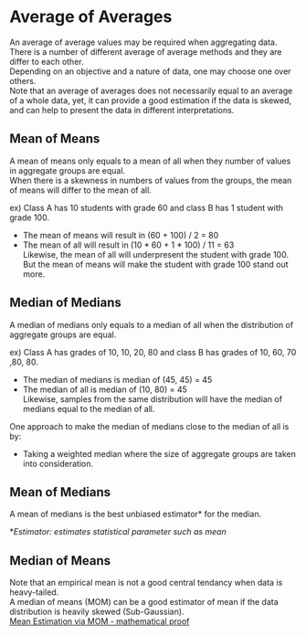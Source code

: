 # Average of Averages
An average of average values may be required when aggregating data. There is a number of different average of average methods and they are differ to each other.<br>
Depending on an objective and a nature of data, one may choose one over others. <br>
Note that an average of averages does not necessarily equal to an average of a whole data, yet, it can provide a good estimation if the data is skewed, and
can help to present the data in different interpretations. 

## Mean of Means
A mean of means only equals to a mean of all when they number of values in aggregate groups are equal. <br>
When there is a skewness in numbers of values from the groups, the mean of means will differ to the mean of all.

ex) Class A has 10 students with grade 60 and class B has 1 student with grade 100.
- The mean of means will result in (60 + 100) / 2 = 80 <br>
- The mean of all will result in (10 * 60 + 1 * 100) / 11 = 63 <br>
Likewise, the mean of all will underpresent the student with grade 100. But the mean of means will make the student with grade 100 stand out more.

## Median of Medians
A median of medians only equals to a median of all when the distribution of aggregate groups are equal. 

ex) Class A has grades of 10, 10, 20, 80 and class B has grades of 10, 60, 70 ,80, 80.
- The median of medians is median of (45, 45) = 45 <br>
- The median of all is median of (10, 80) = 45 <br>
Likewise, samples from the same distribution will have the median of medians equal to the median of all. 

One approach to make the median of medians close to the median of all is by:
- Taking a weighted median where the size of aggregate groups are taken into consideration. 

## Mean of Medians
A mean of medians is the best unbiased estimator* for the median.

*<i>Estimator: estimates statistical parameter such as mean</i>

## Median of Means
Note that an empirical mean is not a good central tendancy when data is heavy-tailed. <br>
A median of means (MOM) can be a good estimator of mean if the data distribution is heavily skewed (Sub-Gaussian). <br>
[Mean Estimation via MOM - mathematical proof](http://www.ub.edu/focm2017/slides/Lugosi.pdf)
